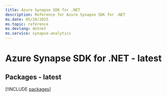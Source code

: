 ```yaml
---
title: Azure Synapse SDK for .NET
description: Reference for Azure Synapse SDK for .NET
ms.date: 05/28/2025
ms.topic: reference
ms.devlang: dotnet
ms.service: synapse-analytics
---
```

# Azure Synapse SDK for .NET - latest
## Packages - latest
[!INCLUDE [packages](synapse-index.md)]